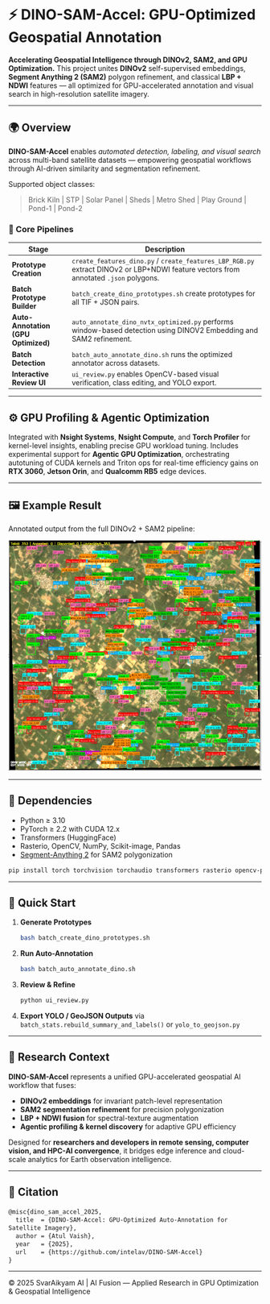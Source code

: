 # ⚡ DINO-SAM-Accel: GPU-Optimized Geospatial Annotation

**Accelerating Geospatial Intelligence through DINOv2, SAM2, and GPU Optimization.**
This project unites **DINOv2** self-supervised embeddings, **Segment Anything 2 (SAM2)** polygon refinement, and classical **LBP + NDWI** features — all optimized for GPU-accelerated annotation and visual search in high-resolution satellite imagery.

---

## 🌍 Overview

**DINO-SAM-Accel** enables *automated detection, labeling, and visual search* across multi-band satellite datasets — empowering geospatial workflows through AI-driven similarity and segmentation refinement.

Supported object classes:

> Brick Kiln | STP | Solar Panel | Sheds | Metro Shed | Play Ground | Pond-1 | Pond-2

### 🔹 Core Pipelines

| Stage                               | Description                                                                                                                          |
| ----------------------------------- | ------------------------------------------------------------------------------------------------------------------------------------ |
| **Prototype Creation**              | `create_features_dino.py` / `create_features_LBP_RGB.py` extract DINOv2 or LBP+NDWI feature vectors from annotated `.json` polygons. |
| **Batch Prototype Builder**         | `batch_create_dino_prototypes.sh` create prototypes for all TIF + JSON pairs.                                             |
| **Auto-Annotation (GPU Optimized)** | `auto_annotate_dino_nvtx_optimized.py` performs window-based detection using DINOV2 Embedding and SAM2 refinement.  |
| **Batch Detection**                 | `batch_auto_annotate_dino.sh` runs the optimized annotator across datasets.                                                          |
| **Interactive Review UI**           | `ui_review.py` enables OpenCV-based visual verification, class editing, and YOLO export.                                             |

---

## ⚙️ GPU Profiling & Agentic Optimization

Integrated with **Nsight Systems**, **Nsight Compute**, and **Torch Profiler** for kernel-level insights, enabling precise GPU workload tuning.
Includes experimental support for **Agentic GPU Optimization**, orchestrating autotuning of CUDA kernels and Triton ops for real-time efficiency gains on **RTX 3060**, **Jetson Orin**, and **Qualcomm RB5** edge devices.

---

## 🖼️ Example Result

Annotated output from the full DINOv2 + SAM2 pipeline:

<p align="center">
  <img src="results/sat_det.png" alt="Annotated Satellite Detection Result" width="720">
</p>

---

## 🧩 Dependencies

* Python ≥ 3.10
* PyTorch ≥ 2.2 with CUDA 12.x
* Transformers (HuggingFace)
* Rasterio, OpenCV, NumPy, Scikit-image, Pandas
* [Segment-Anything 2](https://github.com/facebookresearch/segment-anything-2) for SAM2 polygonization

```bash
pip install torch torchvision torchaudio transformers rasterio opencv-python scikit-image pandas tqdm shapely
```

---

## 🚀 Quick Start

1. **Generate Prototypes**

   ```bash
   bash batch_create_dino_prototypes.sh
   ```
2. **Run Auto-Annotation**

   ```bash
   bash batch_auto_annotate_dino.sh
   ```
3. **Review & Refine**

   ```bash
   python ui_review.py
   ```
4. **Export YOLO / GeoJSON Outputs**
   via `batch_stats.rebuild_summary_and_labels()` or `yolo_to_geojson.py`

---

## 🧠 Research Context

**DINO-SAM-Accel** represents a unified GPU-accelerated geospatial AI workflow that fuses:

* **DINOv2 embeddings** for invariant patch-level representation
* **SAM2 segmentation refinement** for precision polygonization
* **LBP + NDWI fusion** for spectral-texture augmentation
* **Agentic profiling & kernel discovery** for adaptive GPU efficiency

Designed for **researchers and developers in remote sensing, computer vision, and HPC-AI convergence**, it bridges edge inference and cloud-scale analytics for Earth observation intelligence.

---

## 📄 Citation

```
@misc{dino_sam_accel_2025,
  title  = {DINO-SAM-Accel: GPU-Optimized Auto-Annotation for Satellite Imagery},
  author = {Atul Vaish},
  year   = {2025},
  url    = {https://github.com/intelav/DINO-SAM-Accel}
}
```

---

© 2025 SvarAikyam AI | AI Fusion — Applied Research in GPU Optimization & Geospatial Intelligence

